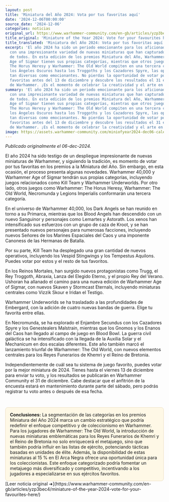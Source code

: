 ```yaml
---
layout: post
title: 'Miniatura del Año 2024: Vota por tus favoritas aquí'
date: '2024-12-06T00:00:00'
source_date: '2024-12-06'
categories: noticias
original_url: https://www.warhammer-community.com/en-gb/articles/yzp3bec4/miniature-of-the-year-2024-vote-for-your-favourites-here/
title_original: 'Miniature of the Year 2024: Vote for your favourites here'
title_translated: 'Miniatura del Año 2024: Vota por tus favoritas aquí'
excerpt: 'El año 2024 ha sido un periodo emocionante para los aficionados de Warhammer,
  con una impresionante variedad de nuevas miniaturas que han capturado la imaginación
  de todos. En esta edición de los premios Miniatura del Año, Warhammer 40,000 y Warhammer
  Age of Sigmar tienen sus propias categorías, mientras que otros juegos como Warhammer:
  The Horus Heresy y Warhammer: The Old World compiten en una tercera categoría. Desde
  los Ángeles Oscuros hasta los Troggoths y los Cazadores Spyre, las opciones son
  tan diversas como emocionantes. No pierdas la oportunidad de votar por tus miniaturas
  favoritas antes del 13 de diciembre y descubre los resultados el 31 en la Comunidad
  de Warhammer. ¡Es el momento de celebrar la creatividad y el arte en miniatura!'
summary: 'El año 2024 ha sido un periodo emocionante para los aficionados de Warhammer,
  con una impresionante variedad de nuevas miniaturas que han capturado la imaginación
  de todos. En esta edición de los premios Miniatura del Año, Warhammer 40,000 y Warhammer
  Age of Sigmar tienen sus propias categorías, mientras que otros juegos como Warhammer:
  The Horus Heresy y Warhammer: The Old World compiten en una tercera categoría. Desde
  los Ángeles Oscuros hasta los Troggoths y los Cazadores Spyre, las opciones son
  tan diversas como emocionantes. No pierdas la oportunidad de votar por tus miniaturas
  favoritas antes del 13 de diciembre y descubre los resultados el 31 en la Comunidad
  de Warhammer. ¡Es el momento de celebrar la creatividad y el arte en miniatura!'
image: https://assets.warhammer-community.com/miniofyear2024-dec06-calendarfullwidth-tksakjma1c.jpg
---
```


*Publicado originalmente el 06-dec-2024.*


El año 2024 ha sido testigo de un despliegue impresionante de nuevas miniaturas de Warhammer, y siguiendo la tradición, es momento de votar por tus favoritas en los premios a la Miniatura del Año. Sin embargo, en esta ocasión, el proceso presenta algunas novedades. Warhammer 40,000 y Warhammer Age of Sigmar tendrán sus propias categorías, incluyendo juegos relacionados como Kill Team y Warhammer Underworlds. Por otro lado, otros juegos como Warhammer: The Horus Heresy, Warhammer: The Old World, Necromunda y Legions Imperialis conformarán una tercera categoría.

En el universo de Warhammer 40,000, los Dark Angels se han reunido en torno a su Primarca, mientras que los Blood Angels han descendido con un nuevo Sanguinor y personajes como Lemartes y Astorath. Los xenos han intensificado sus esfuerzos con un grupo de caza de Kroot, y se han presentado nuevos personajes para numerosas facciones, incluyendo nuevos Señores de los Marines Espaciales del Caos y una imponente Canoness de las Hermanas de Batalla.

Por su parte, Kill Team ha desplegado una gran cantidad de nuevos operativos, incluyendo los Vespid Stingwings y los Tempestus Aquilons. Puedes votar por estos y el resto de tus favoritos.

En los Reinos Mortales, han surgido nuevos protagonistas como Trugg, el Rey Troggoth, Abraxia, Lanza del Elegido Eterno, y el propio Rey del Verano. Ushoran ha allanado el camino para una nueva edición de Warhammer Age of Sigmar, con nuevos Skaven y Stormcast Eternals, incluyendo miniaturas centrales como Vizzik Skour e Iridan el Testigo.

Warhammer Underworlds se ha trasladado a las profundidades de Embergard, con la adición de cuatro nuevas bandas de guerra. Elige tu favorita entre ellas.

En Necromunda, se ha explorado el Enjambre Secundus con los Cazadores Spyre y los Genestealers Malstrain, mientras que los Gnomos y los Enanos del Caos han llegado al campo de juego en Blood Bowl. La guerra civil galáctica se ha intensificado con la llegada de la Auxilia Solar y el Mechanicum en dos escalas diferentes. Este año también marcó el lanzamiento triunfal de Warhammer: The Old World, con nuevos elementos centrales para los Reyes Funerarios de Khemri y el Reino de Bretonia.

Independientemente de cuál sea tu sistema de juego favorito, puedes votar por la mejor miniatura de 2024. Tienes hasta el viernes 13 de diciembre para enviar tu voto, y los resultados se publicarán en Warhammer Community el 31 de diciembre. Cabe destacar que el anfitrión de la encuesta estará en mantenimiento durante parte del sábado, pero podrás registrar tu voto antes o después de esa fecha.

<div style="margin-top:3em;padding:1em;background:#fef8e6;border:1px solid #eadbbd;border-radius:8px;">
<strong>Conclusiones:</strong> La segmentación de las categorías en los premios Miniatura del Año 2024 marca un cambio estratégico que podría redefinir el enfoque competitivo y de coleccionismo en Warhammer. Para los jugadores de Warhammer: The Old World, la introducción de nuevas miniaturas emblemáticas para los Reyes Funerarios de Khemri y el Reino de Bretonia no solo enriquecerá el metajuego, sino que también podría influir en las listas de ejército, potenciando tácticas basadas en unidades de élite. Además, la disponibilidad de estas miniaturas al 15 % en El Arca Negra ofrece una oportunidad única para los coleccionistas. Este enfoque categorizado podría fomentar un metajuego más diversificado y competitivo, incentivando a los jugadores a especializarse en sus ejércitos favoritos.
</div>
[Leer noticia original ➜](https://www.warhammer-community.com/en-gb/articles/yzp3bec4/miniature-of-the-year-2024-vote-for-your-favourites-here/)